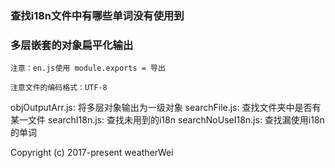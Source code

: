 ### 查找i18n文件中有哪些单词没有使用到
### 多层嵌套的对象扁平化输出

```$xslt
注意：en.js使用 module.exports = 导出

注意文件的编码格式：UTF-8
```

objOutputArr.js: 将多层对象输出为一级对象
searchFile.js: 查找文件夹中是否有某一文件
searchI18n.js: 查找未用到的i18n
searchNoUseI18n.js: 查找漏使用i18n的单词

Copyright (c) 2017-present weatherWei
